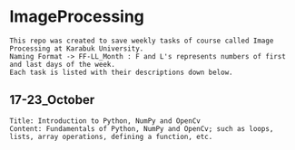# ImageProcessing
	This repo was created to save weekly tasks of course called Image Processing at Karabuk University.
	Naming Format -> FF-LL_Month : F and L's represents numbers of first and last days of the week. 
	Each task is listed with their descriptions down below.

## 17-23_October
	Title: Introduction to Python, NumPy and OpenCv
	Content: Fundamentals of Python, NumPy and OpenCv; such as loops, lists, array operations, defining a function, etc.
